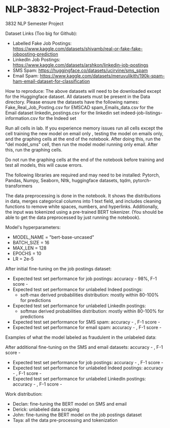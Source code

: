 # NLP-3832-Project-Fraud-Detection
3832 NLP Semester Project

Dataset Links (Too big for Github):
- Labelled Fake Job Postings: https://www.kaggle.com/datasets/shivamb/real-or-fake-fake-jobposting-prediction
- LinkedIn Job Postings: https://www.kaggle.com/datasets/arshkon/linkedin-job-postings
- SMS Spam: https://huggingface.co/datasets/ucirvine/sms_spam
- Email Spam: https://www.kaggle.com/datasets/meruvulikith/190k-spam-ham-email-dataset-for-classification

How to reproduce:
The above datasets will need to be downloaded except for the Huggingface dataset. All datasets must be present in the Data directory.
Please ensure the datasets have the following names:
Fake_Real_Job_Posting.csv for EMSCAD
spam_Emails_data.csv for the Email dataset
linkedin_postings.csv for the linkedin set
indeed-job-listings-information.csv for the Indeed set


Run all cells in lab. If you experience memory issues run all cells except the cell training the new model on email only , testing the model on emails only, and the graphing cells at the end of the notebook. After doing this, run the "del model_sms" cell, then run the model model running only email. After this, run the graphing cells.


Do not run the graphing cells at the end of the notebook before training and test all models, this will cause errors.

The following libraries are required and may need to be installed: Pytorch, Pandas, Numpy, Seaborn, Nltk, huggingface datasets, tqdm, pytorch-transformers


The data preprocessing is done in the notebook. It shows the distributions in data, merges categorical columns into 1 text field, and includes cleaning functions to remove white spaces, numbers, and hyperlinks. Additionally, the input was tokenized using a pre-trained BERT tokenizer. (You should be able to get the data preprocessed by just running the notebook).

Model's hyperparameters:
- MODEL_NAME = "bert-base-uncased"
- BATCH_SIZE = 16
- MAX_LEN    = 128
- EPOCHS     = 10
- LR         = 2e-5

After initial fine-tuning on the job postings dataset:
- Expected test set performance for job postings: accuracy - 98%, F-1 score - 
- Expected test set performance for unlabeled Indeed postings:
  - soft-max derived probabilities distribution: mostly within 80-100% for predictions
- Expected test set performance for unlabeled LinkedIn postings:
  - softmax derived probabilities distribution: mostly within 80-100% for predictions
 - Expected test set performance for SMS spam: accuracy - , F-1 score - 
 - Expected test set performance for email spam: accuracy - , F-1 score -
   
Examples of what the model labeled as fraudulent in the unlabeled data:

After additional fine-tuning on the SMS and email datasets: accuracy - , F-1 score - 
- Expected test set performance for job postings: accuracy - , F-1 score - 
- Expected test set performance for unlabeled Indeed postings: accuracy - , F-1 score - 
- Expected test set performance for unlabeled LinkedIn postings: accuracy - , F-1 score -

Work distribution:
- Declan:  fine-tuning the BERT model on SMS and email
- Derick:  unlabeled data scraping
- John: fine-tuning the BERT model on the job postings dataset
- Taya: all the data pre-processing and tokenization
